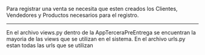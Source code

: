 Para registrar una venta se necesita que esten creados los Clientes, Vendedores y Productos necesarios para el registro.


******

En el archivo views.py dentro de la AppTerceraPreEntrega se encuentran la mayoria de las views que se utilizan en el sistema.
En el archivo urls.py estan todas las urls que se utilizan
